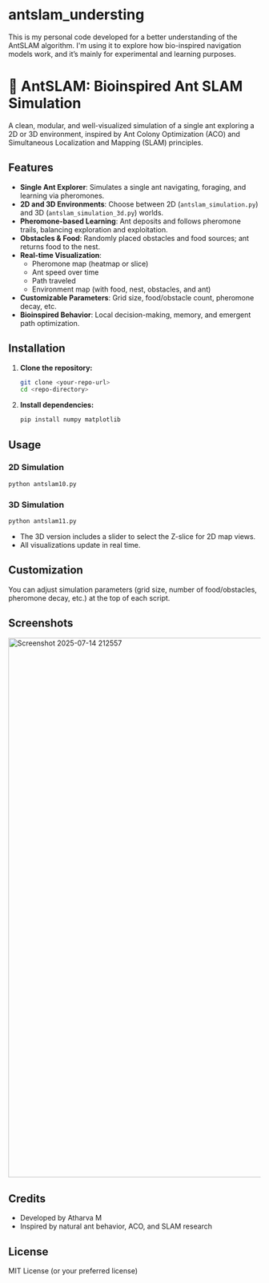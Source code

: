 # antslam_understing
This is my personal code developed for a better understanding of the AntSLAM algorithm. I'm using it to explore how bio-inspired navigation models work, and it’s mainly for experimental and learning purposes.


# 🐜 AntSLAM: Bioinspired Ant SLAM Simulation

A clean, modular, and well-visualized simulation of a single ant exploring a 2D or 3D environment, inspired by Ant Colony Optimization (ACO) and Simultaneous Localization and Mapping (SLAM) principles.

## Features
- **Single Ant Explorer**: Simulates a single ant navigating, foraging, and learning via pheromones.
- **2D and 3D Environments**: Choose between 2D (`antslam_simulation.py`) and 3D (`antslam_simulation_3d.py`) worlds.
- **Pheromone-based Learning**: Ant deposits and follows pheromone trails, balancing exploration and exploitation.
- **Obstacles & Food**: Randomly placed obstacles and food sources; ant returns food to the nest.
- **Real-time Visualization**: 
  - Pheromone map (heatmap or slice)
  - Ant speed over time
  - Path traveled
  - Environment map (with food, nest, obstacles, and ant)
- **Customizable Parameters**: Grid size, food/obstacle count, pheromone decay, etc.
- **Bioinspired Behavior**: Local decision-making, memory, and emergent path optimization.

## Installation

1. **Clone the repository:**
   ```bash
   git clone <your-repo-url>
   cd <repo-directory>
   ```
2. **Install dependencies:**
   ```bash
   pip install numpy matplotlib
   ```

## Usage

### 2D Simulation
```bash
python antslam10.py
```

### 3D Simulation
```bash
python antslam11.py
```

- The 3D version includes a slider to select the Z-slice for 2D map views.
- All visualizations update in real time.



## Customization
You can adjust simulation parameters (grid size, number of food/obstacles, pheromone decay, etc.) at the top of each script.

## Screenshots
<img width="1913" height="1078" alt="Screenshot 2025-07-14 212557" src="https://github.com/user-attachments/assets/6eddfbc0-fa21-4abe-b471-41a7a86cb29b" />


## Credits
- Developed by Atharva M
- Inspired by natural ant behavior, ACO, and SLAM research

## License
MIT License (or your preferred license)
